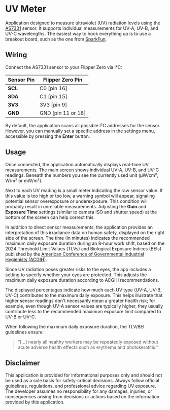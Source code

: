 # UV Meter

Application designed to measure ultraviolet (UV) radiation levels using the [AS7331](https://ams-osram.com/products/sensor-solutions/ambient-light-color-spectral-proximity-sensors/ams-as7331-spectral-uv-sensor) sensor. It supports individual measurements for UV-A, UV-B, and UV-C wavelengths. The easiest way to hook everything up is to use a breakout board, such as the one from [SparkFun](https://www.sparkfun.com/sparkfun-spectral-uv-sensor-as7331-qwiic.html).


## Wiring

Connect the AS7331 sensor to your Flipper Zero via I²C:

| Sensor Pin | Flipper Zero Pin   |
|------------|--------------------|
| **SCL**    | C0 [pin 16]        |
| **SDA**    | C1 [pin 15]        |
| **3V3**    | 3V3 [pin 9]        |
| **GND**    | GND [pin 11 or 18] |

By default, the application scans all possible I²C addresses for the sensor. However, you can manually set a specific address in the settings menu, accessible by pressing the **Enter** button.


## Usage

Once connected, the application automatically displays real-time UV measurements. The main screen shows individual UV-A, UV-B, and UV-C readings. Beneath the numbers you see the currently used unit (µW/cm², W/m² or mW/m²).

Next to each UV reading is a small meter indicating the raw sensor value. If this value is too high or too low, a warning symbol will appear, signaling potential sensor overexposure or underexposure. This condition will probably result in unreliable measurements. Adjusting the **Gain** and **Exposure Time** settings (similar to camera ISO and shutter speed) at the bottom of the screen can help correct this.

In addition to direct sensor measurements, the application provides an interpretation of this irradiance data on human safety, displayed on the right side of the screen. The time (in minutes) indicates the recommended maximum daily exposure duration during an 8-hour work shift, based on the 2024 Threshold Limit Values (TLVs) and Biological Exposure Indices (BEIs) published by the [American Conference of Governmental Industrial Hygienists (ACGIH)](https://en.wikipedia.org/wiki/American_Conference_of_Governmental_Industrial_Hygienists).

Since UV radiation poses greater risks to the eyes, the app includes a setting to specify whether your eyes are protected. This adjusts the maximum daily exposure duration according to ACGIH recommendations.

The displayed percentages indicate how much each UV type (UV-A, UV-B, UV-C) contributes to the maximum daily exposure. This helps illustrate that higher sensor readings don't necessarily mean a greater health risk; for example, even though UV-A sensor values are typically higher, they usually contribute less to the recommended maximum exposure limit compared to UV-B or UV-C.

When following the maximum daily exposure duration, the TLV/BEI guidelines ensure:

> “[...] nearly all healthy workers may be repeatedly exposed without acute adverse health effects such as erythema and photokeratitis.”


## Disclaimer

This application is provided for informational purposes only and should not be used as a sole basis for safety-critical decisions. Always follow official guidelines, regulations, and professional advice regarding UV exposure. The developer assumes no responsibility for any damages, injuries, or consequences arising from decisions or actions based on the information provided by this application.
